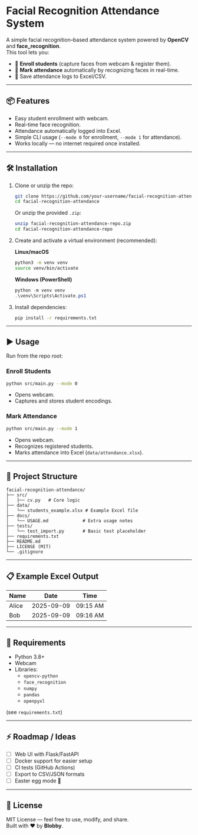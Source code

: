 # Facial Recognition Attendance System

A simple facial recognition–based attendance system powered by **OpenCV** and **face_recognition**.  
This tool lets you:

- 📸 **Enroll students** (capture faces from webcam & register them).
- 📝 **Mark attendance** automatically by recognizing faces in real-time.
- 📂 Save attendance logs to Excel/CSV.

---

## 📦 Features

- Easy student enrollment with webcam.
- Real-time face recognition.
- Attendance automatically logged into Excel.
- Simple CLI usage (`--mode 0` for enrollment, `--mode 1` for attendance).
- Works locally — no internet required once installed.

---

## 🛠️ Installation

1. Clone or unzip the repo:
   ```bash
   git clone https://github.com/your-username/facial-recognition-attendance.git
   cd facial-recognition-attendance
   ```

   Or unzip the provided `.zip`:
   ```bash
   unzip facial-recognition-attendance-repo.zip
   cd facial-recognition-attendance-repo
   ```

2. Create and activate a virtual environment (recommended):

   **Linux/macOS**
   ```bash
   python3 -m venv venv
   source venv/bin/activate
   ```

   **Windows (PowerShell)**
   ```powershell
   python -m venv venv
   .\venv\Scripts\Activate.ps1
   ```

3. Install dependencies:
   ```bash
   pip install -r requirements.txt
   ```

---

## ▶️ Usage

Run from the repo root:

### Enroll Students
```bash
python src/main.py --mode 0
```
- Opens webcam.
- Captures and stores student encodings.

### Mark Attendance
```bash
python src/main.py --mode 1
```
- Opens webcam.
- Recognizes registered students.
- Marks attendance into Excel (`data/attendance.xlsx`).

---

## 📂 Project Structure

```
facial-recognition-attendance/
├── src/
│   ├── cv.py   # Core logic
├── data/
│   └── students_example.xlsx # Example Excel file
├── docs/
│   └── USAGE.md             # Extra usage notes
├── tests/
│   └── test_import.py       # Basic test placeholder
├── requirements.txt
├── README.md
├── LICENSE (MIT)
└── .gitignore
```

---

## 📋 Example Excel Output

| Name      | Date       | Time     |
|-----------|-----------|----------|
| Alice     | 2025-09-09 | 09:15 AM |
| Bob       | 2025-09-09 | 09:16 AM |

---

## 🧩 Requirements

- Python 3.8+
- Webcam
- Libraries:
  - `opencv-python`
  - `face_recognition`
  - `numpy`
  - `pandas`
  - `openpyxl`

(see `requirements.txt`)

---

## ⚡ Roadmap / Ideas

- [ ] Web UI with Flask/FastAPI
- [ ] Docker support for easier setup
- [ ] CI tests (GitHub Actions)
- [ ] Export to CSV/JSON formats
- [ ] Easter egg mode 🤫

---

## 📜 License

MIT License — feel free to use, modify, and share.  
Built with ❤️ by **Blobby**.
